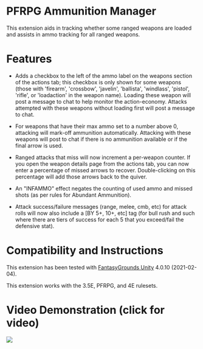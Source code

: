 # PFRPG Ammunition Manager
This extension aids in tracking whether some ranged weapons are loaded and assists in ammo tracking for all ranged weapons.

# Features
* Adds a checkbox to the left of the ammo label on the weapons section of the actions tab; this checkbox is only shown for some weapons (those with 'firearm', 'crossbow', 'javelin', 'ballista', 'windlass', 'pistol', 'rifle', or 'loadaction' in the weapon name).
Loading these weapon will post a message to chat to help monitor the action-economy.
Attacks attempted with these weapons without loading first will post a message to chat.

* For weapons that have their max ammo set to a number above 0, attacking will mark-off ammunition automatically.
Attacking with these weapons will post to chat if there is no ammunition available or if the final arrow is used.

* Ranged attacks that miss will now increment a per-weapon counter.
If you open the weapon details page from the actions tab, you can now enter a percentage of missed arrows to recover.
Double-clicking on this percentage will add those arrows back to the quiver.

* An "INFAMMO" effect negates the counting of used ammo and missed shots (as per rules for Abundant Ammunition).

* Attack success/failure messages (range, melee, cmb, etc) for attack rolls will now also include a [BY 5+, 10+, etc] tag (for bull rush and such where there are tiers of success for each 5 that you exceed/fail the defensive stat).

# Compatibility and Instructions
This extension has been tested with [FantasyGrounds Unity](https://www.fantasygrounds.com/home/FantasyGroundsUnity.php) 4.0.10 (2021-02-04).

This extension works with the 3.5E, PFRPG, and 4E rulesets.

# Video Demonstration (click for video)
[<img src="https://i.ytimg.com/vi_webp/svmaG5UvHlI/hqdefault.webp">](https://www.youtube.com/watch?v=svmaG5UvHlI)
